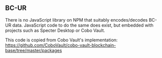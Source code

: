 ## BC-UR

There is no JavaScript library on NPM that suitably encodes/decodes
BC-UR data. JavaScript code to do the same does exist, but embedded
with projects such as Specter Desktop or Cobo Vault.

This code is copied from Cobo Vault's implementation: https://github.com/CoboVault/cobo-vault-blockchain-base/tree/master/packages
